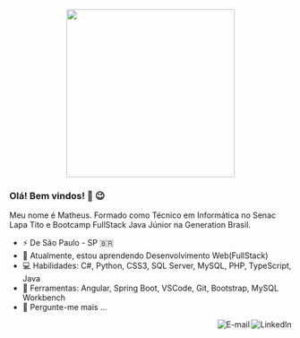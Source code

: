 <div align="center">
<img src="https://user-images.githubusercontent.com/42879442/146641244-6f99f938-c8c7-427a-be00-63fb10327f47.png" width="300"  align="center">
</div>

### Olá! Bem vindos! 👋 😉

Meu nome é Matheus. Formado como Técnico em Informática no Senac Lapa Tito e Bootcamp FullStack Java Júnior na Generation Brasil.

-  ⚡ De São Paulo - SP 🇧🇷
- 🌱 Atualmente, estou aprendendo Desenvolvimento Web(FullStack)
- 💻 Habilidades: C#, Python, CSS3, SQL Server, MySQL, PHP, TypeScript, Java
- 💼 Ferramentas: Angular, Spring Boot, VSCode, Git, Bootstrap, MySQL Workbench
- 💬 Pergunte-me mais ...


<a href="https://www.linkedin.com/in/matheus-monteiro-41b54a181/">
  <img align="right" alt="LinkedIn" src="https://img.shields.io/badge/-LinkedIn-blue?style=flat-square&logo=Linkedin&logoColor=white&link=https://www.linkedin.com/in/isadora-rodrigues-stangarlin-48402b141/"/>
</a>
<a href="mailto:matheus.malmeida7@gmail.com">
  <img align="right" alt="E-mail" src="https://img.shields.io/badge/-Fale%20comigo!-brightgreen"/>
</a>

